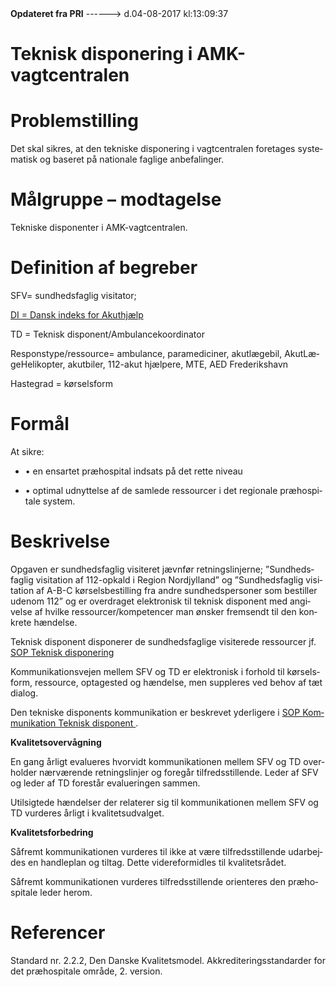 <!--
.. title: teknisk-disponering-i-amkvagtcentralen
.. slug: teknisk-disponering-i-amkvagtcentralen
.. date: 2017-08-04 13:09:38 UTC+02:00
.. tags: 
.. category: 
.. link: 
.. description: 
.. type: text
.. hidetitle: True
-->

<div class="alert alert-success" role="alert"><b>Opdateret fra PRI</b>  ------>  d.04-08-2017  kl:13:09:37</div>

<div class="document" id="U21d030fea7614e23b43c468f4e2269e6" lang="da-DK" xml:lang="da-DK" xmlns="http://www.w3.org/1999/xhtml">
 <h1 class="~clause~ Titeloverskrift">
  <span>
   Teknisk disponering i AMK-vagtcentralen
  </span>
 </h1>
 <p class="~clause~ Brdtekst">
 </p>
 <h1 class="~clause~ Overskrift1" id="a_9222cd525776483aafa7d2c2677e56cf">
  <span>
   Problemstilling
  </span>
 </h1>
 <p class="~clause~ Brdtekst">
  <span>
   Det skal sikres, at den tekniske disponering i vagtcentralen foretages systematisk og baseret på nationale faglige anbefalinger.
  </span>
 </p>
 <p class="~clause~ Brdtekst">
 </p>
 <h1 class="~clause~ Overskrift1" id="a_b4ef9fa8d189499da727bf710b29828c">
  <span>
   Målgruppe – modtagelse
  </span>
 </h1>
 <p class="~clause~ Brdtekst">
  <span>
   Tekniske disponenter i AMK-vagtcentralen.
  </span>
 </p>
 <p class="~clause~ Brdtekst">
 </p>
 <h1 class="~clause~ Overskrift1" id="a_2ef1c21d88194af7aa6d6ab5d06e44a8">
  <span>
   Definition af begreber
  </span>
 </h1>
 <p class="~clause~ Normal">
  <span>
   SFV= sundhedsfaglig visitator;
  </span>
 </p>
 <p class="~clause~ Normal">
  <a href="http://networking.rn.dk/faelles/beredskab/vagtcentral/falck/VC  SOP/Dansk Indeks/Dansk Indeks version 1.2.pdf">
   <span class="Hyperlink">
    DI = Dansk indeks for Akuthjælp
   </span>
  </a>
  <span>
  </span>
 </p>
 <p class="~clause~ Normal">
 </p>
 <p class="~clause~ Normal">
  <span>
   TD = Teknisk disponent/Ambulancekoordinator
  </span>
 </p>
 <p class="~clause~ Normal">
 </p>
 <p class="~clause~ Normal">
  <span>
   Responstype/ressource= ambulance, paramediciner, akutlægebil, AkutLægeHelikopter, akutbiler, 112-akut hjælpere, MTE, AED Frederikshavn
  </span>
 </p>
 <p class="~clause~ Brdtekst">
 </p>
 <p class="~clause~ Brdtekst">
  <span>
   Hastegrad = kørselsform
  </span>
 </p>
 <h1 class="~clause~ Overskrift1">
 </h1>
 <h1 class="~clause~ Overskrift1" id="a_b83244ba8f634e9ba7d0a9f40f51cd56">
  <span>
   Formål
  </span>
 </h1>
 <p class="~clause~ Normal">
  <span>
   At sikre:
  </span>
 </p>
 <ul class="list46">
  <li>
   <p class="~clause~ Listeafsnit level0">
    <span class="item">
     •
    </span>
    <span>
     en ensartet præhospital indsats på det rette niveau
    </span>
   </p>
  </li>
  <li>
   <p class="~clause~ Listeafsnit level0">
    <span class="item">
     •
    </span>
    <span>
     optimal udnyttelse af de samlede ressourcer i det regionale præhospitale system.
    </span>
   </p>
  </li>
 </ul>
 <h2 class="~clause~ Overskrift2">
 </h2>
 <h1 class="~clause~ Overskrift1" id="a_36ffdbdb35ad44a787440628530a3694">
  <span>
   Beskrivelse
  </span>
 </h1>
 <p class="~clause~ Normal">
  <span>
   Opgaven er sundhedsfaglig visiteret jævnfør retningslinjerne; ”Sundhedsfaglig visitation af 112-opkald i Region Nordjylland” og ”Sundhedsfaglig visitation af A-B-C kørselsbestilling fra andre sundhedspersoner som bestiller udenom 112” og er overdraget elektronisk til teknisk disponent med angivelse af hvilke ressourcer/kompetencer man ønsker fremsendt til den konkrete hændelse.
  </span>
 </p>
 <p class="~clause~ Normal">
 </p>
 <p class="~clause~ Normal">
  <span>
   Teknisk disponent disponerer de sundhedsfaglige visiterede ressourcer jf.
  </span>
  <a href="http://networking.rn.dk/faelles/beredskab/vagtcentral/falck/VC  SOP/SOP - Teknisk disponering.doc">
   <span class="Hyperlink">
    SOP Teknisk disponering
   </span>
  </a>
 </p>
 <p class="~clause~ Normal">
 </p>
 <p class="~clause~ Normal">
  <span>
   Kommunikationsvejen mellem SFV og TD er elektronisk i forhold til kørselsform, ressource, optagested og hændelse, men suppleres ved behov af tæt dialog.
  </span>
 </p>
 <p class="~clause~ Normal">
 </p>
 <p class="~clause~ Normal">
  <span>
   Den tekniske disponents kommunikation er beskrevet yderligere i
  </span>
  <a href="http://networking.rn.dk/faelles/beredskab/vagtcentral/falck/VC  SOP/SOP - Kommunikation Teknisk disponent.doc">
   <span class="Hyperlink">
    SOP Kommunikation Teknisk disponent
   </span>
  </a>
  <span>
   .
  </span>
 </p>
 <p class="~clause~ Normal">
 </p>
 <p class="~clause~ Brdtekst">
  <span style="font-weight: bold;">
   Kvalitetsovervågning
  </span>
 </p>
 <p class="~clause~ Normal">
  <span>
   En gang årligt evalueres hvorvidt kommunikationen mellem SFV og TD overholder nærværende retningslinjer og foregår tilfredsstillende. Leder af SFV og leder af TD forestår evalueringen sammen.
  </span>
 </p>
 <p class="~clause~ Normal">
 </p>
 <p class="~clause~ Normal">
  <span>
   Utilsigtede hændelser der relaterer sig til kommunikationen mellem SFV og TD vurderes årligt i kvalitetsudvalget.
  </span>
 </p>
 <p class="~clause~ Brdtekst">
 </p>
 <p class="~clause~ Normal">
  <span style="font-weight: bold;">
   Kvalitetsforbedring
  </span>
 </p>
 <p class="~clause~ Normal">
  <span>
   Såfremt kommunikationen vurderes til ikke at være tilfredsstillende udarbejdes en handleplan og tiltag. Dette videreformidles til kvalitetsrådet.
  </span>
 </p>
 <p class="~clause~ Brdtekst">
  <span>
   Såfremt kommunikationen vurderes tilfredsstillende orienteres den præhospitale leder herom.
   <br/>
  </span>
 </p>
 <h1 class="~clause~ Overskrift1" id="a_b65e7b6010d24f82aefadc11d751ef49">
  <span>
   Referencer
  </span>
 </h1>
 <p class="~clause~ Brdtekst">
  <span>
   Standard nr. 2.2.2, Den Danske Kvalitetsmodel. Akkrediteringsstandarder for det præhospitale område, 2. version.
  </span>
 </p>
 <p class="~clause~ Brdtekst">
 </p>
</div>
